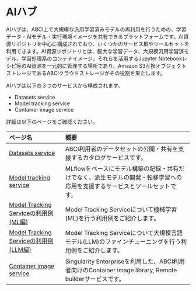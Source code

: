 # AIハブ

AIハブは、ABCI上で大規模な汎用学習済みモデルの再利用を行うための、学習データ・AIモデル・実行環境イメージを共有できるプラットフォームです。AI資源リポジトリを中心に構成されており、いくつかのサービス群やツールセットを利用できます。AI資源リポジトリとは、膨大な学習データ、大規模汎用学習済モデル、学習処理系のコンテナイメージ、それらを活用するJupyter Notebookレシピ等のAI資源を一元的に管理する場所であり、Amazon S3互換オブジェクトストレージであるABCIクラウドストレージがその役割を果たします。

AIハブは以下の３つのサービスから構成されます。

* Datasets service
* Model tracking service
* Container image service

詳細は以下のページをご確認ください。

| ページ名 | 概要 |
|:--|:--|
| [Datasets service](../abci-datasets.md) | ABCI利用者のデータセットの公開・共有を支援するカタログサービスです。 |
| [Model tracking service](./model-tracking-service.md) | MLflowをベースにモデル構築の記録・共有だけでなく、派生モデルの開発・転移学習への応用を支援するサービスとツールセットです。 |
| [Model Tracking Serviceの利用例(ML編)](./samples-ml-wine.md) | Model Tracking Serviceについて機械学習(ML)を行う利用例をご紹介します。   |
| [Model Tracking Serviceの利用例(LLM編)](./samples-llm-finetune.md) |Model Tracking Serviceについて大規模言語モデル(LLM)のファインチューニングを行う利用例をご紹介します。|
| [Container image service](../abci-singularity-endpoint.md) | Singularity Enterpriseを利用した、ABCI利用者向けのContainer image library, Remote builderサービスです。|